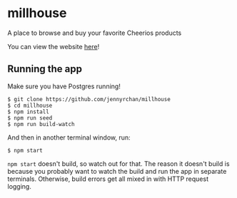 # millhouse

A place to browse and buy your favorite Cheerios products

You can view the website [here](https://millhouse.herokuapp.com)!

## Running the app

Make sure you have Postgres running!

```
$ git clone https://github.com/jennyrchan/millhouse
$ cd millhouse
$ npm install
$ npm run seed
$ npm run build-watch
```

And then in another terminal window, run:

```
$ npm start
```

`npm start` doesn't build, so watch out for that. The reason it doesn't build is because you probably want to watch the build and run the app in separate terminals. Otherwise, build errors get all mixed in with HTTP request logging.

